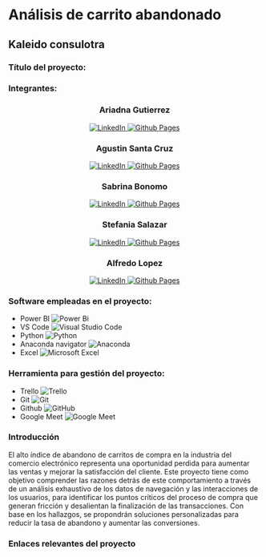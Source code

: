 # Análisis de carrito abandonado 
## Kaleido consulotra 

### Título del proyecto:
### Integrantes: 

<h3 align="center">Ariadna Gutierrez</h3>

<p align="center">
  <a href="https://www.linkedin.com/in/ariadna-gutierrez-8795a229b/">
    <img src="https://img.shields.io/badge/linkedin-%230077B5.svg?style=for-the-badge&logo=linkedin&logoColor=white" alt="LinkedIn">
  </a>
  <a href="https://github.com/AriadnaG01">
    <img src="https://img.shields.io/badge/github%20pages-121013?style=for-the-badge&logo=github&logoColor=white" alt="Github Pages">
  </a>
</p>

<h3 align="center">Agustin Santa Cruz</h3>

<p align="center">
  <a href="">
    <img src="https://img.shields.io/badge/linkedin-%230077B5.svg?style=for-the-badge&logo=linkedin&logoColor=white" alt="LinkedIn">
  </a>
  <a href="">
    <img src="https://img.shields.io/badge/github%20pages-121013?style=for-the-badge&logo=github&logoColor=white" alt="Github Pages">
  </a>
</p>

<h3 align="center">Sabrina Bonomo</h3>

<p align="center">
  <a href="https://www.linkedin.com/in/sabrina-natalia-bonomo-582b00217/">
    <img src="https://img.shields.io/badge/linkedin-%230077B5.svg?style=for-the-badge&logo=linkedin&logoColor=white" alt="LinkedIn">
  </a>
  <a href="https://github.com/Sabrina240597">
    <img src="https://img.shields.io/badge/github%20pages-121013?style=for-the-badge&logo=github&logoColor=white" alt="Github Pages">
  </a>
</p>
<h3 align="center">Stefania Salazar</h3>

<p align="center">
  <a href="https://www.linkedin.com/in/stefani-s/">
    <img src="https://img.shields.io/badge/linkedin-%230077B5.svg?style=for-the-badge&logo=linkedin&logoColor=white" alt="LinkedIn">
  </a>
  <a href="https://github.com/StefaniaSalazar/StefaniaSalazar.github.io">
    <img src="https://img.shields.io/badge/github%20pages-121013?style=for-the-badge&logo=github&logoColor=white" alt="Github Pages">
  </a>
</p>

<h3 align="center">Alfredo Lopez</h3>

<p align="center">
  <a href="https://www.linkedin.com/in/jose-alfredo-lopez-castro/">
    <img src="https://img.shields.io/badge/linkedin-%230077B5.svg?style=for-the-badge&logo=linkedin&logoColor=white" alt="LinkedIn">
  </a>
  <a href="https://github.com/Alop89">
    <img src="https://img.shields.io/badge/github%20pages-121013?style=for-the-badge&logo=github&logoColor=white" alt="Github Pages">
  </a>
</p>



### Software empleadas en el proyecto:
* Power BI ![Power Bi](https://img.shields.io/badge/power_bi-F2C811?style=for-the-badge&logo=powerbi&logoColor=black)
* VS Code ![Visual Studio Code](https://img.shields.io/badge/Visual%20Studio%20Code-0078d7.svg?style=for-the-badge&logo=visual-studio-code&logoColor=white)
* Python ![Python](https://img.shields.io/badge/python-3670A0?style=for-the-badge&logo=python&logoColor=ffdd54)
* Anaconda navigator ![Anaconda](https://img.shields.io/badge/Anaconda-%2344A833.svg?style=for-the-badge&logo=anaconda&logoColor=white)
* Excel ![Microsoft Excel](https://img.shields.io/badge/Microsoft_Excel-217346?style=for-the-badge&logo=microsoft-excel&logoColor=white)

### Herramienta para gestión del proyecto:
* Trello  ![Trello](https://img.shields.io/badge/Trello-%23026AA7.svg?style=for-the-badge&logo=Trello&logoColor=white)
* Git 	![Git](https://img.shields.io/badge/git-%23F05033.svg?style=for-the-badge&logo=git&logoColor=white)
* Github ![GitHub](https://img.shields.io/badge/github-%23121011.svg?style=for-the-badge&logo=github&logoColor=white)
* Google Meet ![Google Meet](https://img.shields.io/badge/Google%20Meet-00897B?style=for-the-badge&logo=google-meet&logoColor=white)

### Introducción
El alto índice de abandono de carritos de compra en la industria del comercio electrónico representa una oportunidad perdida para aumentar las ventas y mejorar la satisfacción del cliente. Este proyecto tiene como objetivo comprender las razones detrás de este comportamiento a través de un análisis exhaustivo de los datos de navegación y las interacciones de los usuarios, para identificar los puntos críticos del proceso de compra que generan fricción y desalientan la finalización de las transacciones. Con base en los hallazgos, se propondrán soluciones personalizadas para reducir la tasa de abandono y aumentar las conversiones.

### Enlaces relevantes del proyecto
